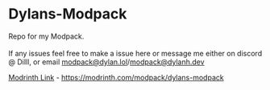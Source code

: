 # Dylans-Modpack
Repo for my Modpack.\
\
If any issues feel free to make a issue here or message me either on discord @ Dilll, or email [modpack@dylan.lol](mailto:modpack@dylan.lol)/[modpack@dylanh.dev](mailto:modpack@dylanh.dev)

[Modrinth Link](https://modrinth.com/modpack/dylans-modpack) - https://modrinth.com/modpack/dylans-modpack
